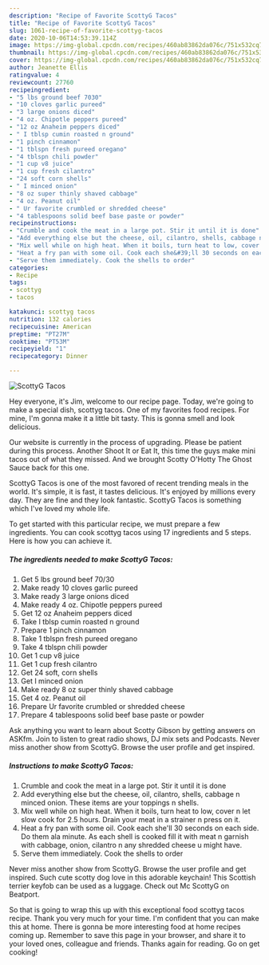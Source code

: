```yaml
---
description: "Recipe of Favorite ScottyG Tacos"
title: "Recipe of Favorite ScottyG Tacos"
slug: 1061-recipe-of-favorite-scottyg-tacos
date: 2020-10-06T14:53:39.114Z
image: https://img-global.cpcdn.com/recipes/460ab83862da076c/751x532cq70/scottyg-tacos-recipe-main-photo.jpg
thumbnail: https://img-global.cpcdn.com/recipes/460ab83862da076c/751x532cq70/scottyg-tacos-recipe-main-photo.jpg
cover: https://img-global.cpcdn.com/recipes/460ab83862da076c/751x532cq70/scottyg-tacos-recipe-main-photo.jpg
author: Jeanette Ellis
ratingvalue: 4
reviewcount: 27760
recipeingredient:
- "5 lbs ground beef 7030"
- "10 cloves garlic pureed"
- "3 large onions diced"
- "4 oz. Chipotle peppers pureed"
- "12 oz Anaheim peppers diced"
- " I tblsp cumin roasted n ground"
- "1 pinch cinnamon"
- "1 tblspn fresh pureed oregano"
- "4 tblspn chili powder"
- "1 cup v8 juice"
- "1 cup fresh cilantro"
- "24 soft corn shells"
- " I minced onion"
- "8 oz super thinly shaved cabbage"
- "4 oz. Peanut oil"
- " Ur favorite crumbled or shredded cheese"
- "4 tablespoons solid beef base paste or powder"
recipeinstructions:
- "Crumble and cook the meat in a large pot. Stir it until it is done"
- "Add everything else but the cheese, oil, cilantro, shells, cabbage n minced onion. These items are your toppings n shells."
- "Mix well while on high heat. When it boils, turn heat to low, cover n let slow cook for 2.5 hours. Drain your meat in a strainer n press on it."
- "Heat a fry pan with some oil. Cook each she&#39;ll 30 seconds on each side. Do them ala minute. As each shell is cooked fill it with meat n garnish with cabbage, onion, cilantro n any shredded cheese u might have."
- "Serve them immediately. Cook the shells to order"
categories:
- Recipe
tags:
- scottyg
- tacos

katakunci: scottyg tacos 
nutrition: 132 calories
recipecuisine: American
preptime: "PT27M"
cooktime: "PT53M"
recipeyield: "1"
recipecategory: Dinner

---
```



![ScottyG Tacos](https://img-global.cpcdn.com/recipes/460ab83862da076c/751x532cq70/scottyg-tacos-recipe-main-photo.jpg)

Hey everyone, it's Jim, welcome to our recipe page. Today, we're going to make a special dish, scottyg tacos. One of my favorites food recipes. For mine, I'm gonna make it a little bit tasty. This is gonna smell and look delicious.

Our website is currently in the process of upgrading. Please be patient during this process. Another Shoot It or Eat It, this time the guys make mini tacos out of what they missed. And we brought Scotty O&#39;Hotty The Ghost Sauce back for this one.

ScottyG Tacos is one of the most favored of recent trending meals in the world. It's simple, it is fast, it tastes delicious. It's enjoyed by millions every day. They are fine and they look fantastic. ScottyG Tacos is something which I've loved my whole life.


To get started with this particular recipe, we must prepare a few ingredients. You can cook scottyg tacos using 17 ingredients and 5 steps. Here is how you can achieve it.

<!--inarticleads1-->

##### The ingredients needed to make ScottyG Tacos:

1. Get 5 lbs ground beef 70/30
1. Make ready 10 cloves garlic pureed
1. Make ready 3 large onions diced
1. Make ready 4 oz. Chipotle peppers pureed
1. Get 12 oz Anaheim peppers diced
1. Take  I tblsp cumin roasted n ground
1. Prepare 1 pinch cinnamon
1. Take 1 tblspn fresh pureed oregano
1. Take 4 tblspn chili powder
1. Get 1 cup v8 juice
1. Get 1 cup fresh cilantro
1. Get 24 soft, corn shells
1. Get  I minced onion
1. Make ready 8 oz super thinly shaved cabbage
1. Get 4 oz. Peanut oil
1. Prepare  Ur favorite crumbled or shredded cheese
1. Prepare 4 tablespoons solid beef base paste or powder


Ask anything you want to learn about Scotty Gibson by getting answers on ASKfm. Join to listen to great radio shows, DJ mix sets and Podcasts. Never miss another show from ScottyG. Browse the user profile and get inspired. 

<!--inarticleads2-->

##### Instructions to make ScottyG Tacos:

1. Crumble and cook the meat in a large pot. Stir it until it is done
1. Add everything else but the cheese, oil, cilantro, shells, cabbage n minced onion. These items are your toppings n shells.
1. Mix well while on high heat. When it boils, turn heat to low, cover n let slow cook for 2.5 hours. Drain your meat in a strainer n press on it.
1. Heat a fry pan with some oil. Cook each she&#39;ll 30 seconds on each side. Do them ala minute. As each shell is cooked fill it with meat n garnish with cabbage, onion, cilantro n any shredded cheese u might have.
1. Serve them immediately. Cook the shells to order


Never miss another show from ScottyG. Browse the user profile and get inspired. Such cute scotty dog love in this adorable keychain! This Scottish terrier keyfob can be used as a luggage. Check out Mc ScottyG on Beatport. 

So that is going to wrap this up with this exceptional food scottyg tacos recipe. Thank you very much for your time. I'm confident that you can make this at home. There is gonna be more interesting food at home recipes coming up. Remember to save this page in your browser, and share it to your loved ones, colleague and friends. Thanks again for reading. Go on get cooking!
